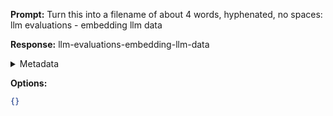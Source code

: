 **Prompt:**
Turn this into a filename of about 4 words, hyphenated, no spaces: llm evaluations - embedding llm data

**Response:**
llm-evaluations-embedding-llm-data

<details><summary>Metadata</summary>

- Duration: 6654 ms
- Datetime: 2023-11-07T22:30:58.681089
- Model: gpt-3.5-turbo-0613

</details>

**Options:**
```json
{}
```

